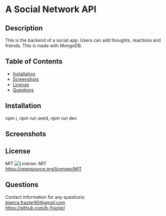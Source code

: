 # A Social Network API

## Description

This is the backend of a social app. Users can add thoughts, reactions and friends. This is made with MongoDB.

## Table of Contents

- [Installation](#installation)
- [Screenshots](#screenshots)
- [License](#license)
- [Questions](#questions)

## Installation

npm i, npm run seed, npm run dev

## Screenshots

## License

MIT ![License: MIT](https://img.shields.io/badge/License-MIT-yellow.svg)<br>
https://opensource.org/licenses/MIT

## Questions

Contact information for any questions:<br>
bianca.frazier90@gmail.com<br>
https://github.com/b-frazier/
